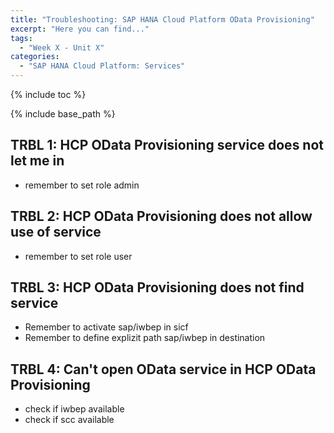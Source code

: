 ```yaml
---
title: "Troubleshooting: SAP HANA Cloud Platform OData Provisioning"
excerpt: "Here you can find..."
tags:
  - "Week X - Unit X"
categories:
  - "SAP HANA Cloud Platform: Services"
---
```


<a name="top"/>

{% include toc %}

{% include base_path %}

## TRBL 1: HCP OData Provisioning service does not let me in
- remember to set role admin

## TRBL 2: HCP OData Provisioning does not allow use of service
- remember to set role user

## TRBL 3: HCP OData Provisioning does not find service
- Remember to activate sap/iwbep in sicf
- Remember to define explizit path sap/iwbep in destination

## TRBL 4: Can't open OData service in HCP OData Provisioning
- check if iwbep available
- check if scc available
